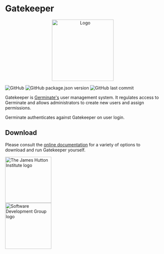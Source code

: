 # Gatekeeper

<p align="center">
  <img src="https://raw.githubusercontent.com/germinateplatform/gatekeeper-vue/master/public/gatekeeper-square.svg?sanitize=true" width="200" alt="Logo">
</p>

![GitHub](https://img.shields.io/github/license/germinateplatform/gatekeeper-vue)
![GitHub package.json version](https://img.shields.io/github/package-json/v/germinateplatform/gatekeeper-vue)
![GitHub last commit](https://img.shields.io/github/last-commit/germinateplatform/gatekeeper-vue)

Gatekeeper is <a href="https://github.com/germinateplatform/germinate-vue">Germinate's</a> user management system. It regulates access to Germinate and allows administrators to create new users and assign permissions.

Germinate authenticates against Gatekeeper on user login.

## Download
Please consult the [online documentation](https://germinateplatform.github.io/gatekeeper-server) for a variety of options to download and run Gatekeeper yourself.



<img src="https://raw.githubusercontent.com/germinateplatform/gatekeeper-vue/master/public/jhi.svg?sanitize=true" height="150" alt="The James Hutton Institute logo">
<br />
<img src="https://raw.githubusercontent.com/germinateplatform/gatekeeper-vue/master/public/ics.svg?sanitize=true" height="150" alt="Software Development Group logo">